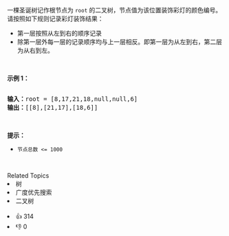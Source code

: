 <p>一棵圣诞树记作根节点为 <code>root</code> 的二叉树，节点值为该位置装饰彩灯的颜色编号。请按照如下规则记录彩灯装饰结果：</p>

<ul> 
 <li>第一层按照从左到右的顺序记录</li> 
 <li>除第一层外每一层的记录顺序均与上一层相反。即第一层为从左到右，第二层为从右到左。</li> 
</ul>

<p>&nbsp;</p>

<p><strong>示例 1：</strong></p>

<p><img alt="" src="https://pic.leetcode.cn/1694758674-XYrUiV-%E5%89%91%E6%8C%87%20Offer%2032%20-%20I_%E7%A4%BA%E4%BE%8B1.png" /></p>

<pre>
<strong>输入：</strong>root = [8,17,21,18,null,null,6]
<strong>输出：</strong>[[8],[21,17],[18,6]]
</pre>

<p>&nbsp;</p>

<p><strong>提示：</strong></p>

<ul> 
 <li><code>节点总数 &lt;= 1000</code></li> 
</ul>

<p>&nbsp;</p>

<div><div>Related Topics</div><div><li>树</li><li>广度优先搜索</li><li>二叉树</li></div></div><br><div><li>👍 314</li><li>👎 0</li></div>